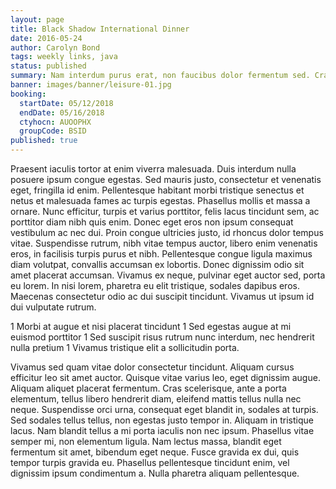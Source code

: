 ```yaml
---
layout: page
title: Black Shadow International Dinner
date: 2016-05-24
author: Carolyn Bond
tags: weekly links, java
status: published
summary: Nam interdum purus erat, non faucibus dolor fermentum sed. Cras.
banner: images/banner/leisure-01.jpg
booking:
  startDate: 05/12/2018
  endDate: 05/16/2018
  ctyhocn: AUOOPHX
  groupCode: BSID
published: true
---
```

Praesent iaculis tortor at enim viverra malesuada. Duis interdum nulla posuere ipsum congue egestas. Sed mauris justo, consectetur et venenatis eget, fringilla id enim. Pellentesque habitant morbi tristique senectus et netus et malesuada fames ac turpis egestas. Phasellus mollis et massa a ornare. Nunc efficitur, turpis et varius porttitor, felis lacus tincidunt sem, ac porttitor diam nibh quis enim. Donec eget eros non ipsum consequat vestibulum ac nec dui. Proin congue ultricies justo, id rhoncus dolor tempus vitae.
Suspendisse rutrum, nibh vitae tempus auctor, libero enim venenatis eros, in facilisis turpis purus et nibh. Pellentesque congue ligula maximus diam volutpat, convallis accumsan ex lobortis. Donec dignissim odio sit amet placerat accumsan. Vivamus ex neque, pulvinar eget auctor sed, porta eu lorem. In nisi lorem, pharetra eu elit tristique, sodales dapibus eros. Maecenas consectetur odio ac dui suscipit tincidunt. Vivamus ut ipsum id dui vulputate rutrum.

1 Morbi at augue et nisi placerat tincidunt
1 Sed egestas augue at mi euismod porttitor
1 Sed suscipit risus rutrum nunc interdum, nec hendrerit nulla pretium
1 Vivamus tristique elit a sollicitudin porta.

Vivamus sed quam vitae dolor consectetur tincidunt. Aliquam cursus efficitur leo sit amet auctor. Quisque vitae varius leo, eget dignissim augue. Aliquam aliquet placerat fermentum. Cras scelerisque, ante a porta elementum, tellus libero hendrerit diam, eleifend mattis tellus nulla nec neque. Suspendisse orci urna, consequat eget blandit in, sodales at turpis. Sed sodales tellus tellus, non egestas justo tempor in. Aliquam in tristique lacus. Nam blandit tellus a mi porta iaculis non nec ipsum. Phasellus vitae semper mi, non elementum ligula. Nam lectus massa, blandit eget fermentum sit amet, bibendum eget neque. Fusce gravida ex dui, quis tempor turpis gravida eu. Phasellus pellentesque tincidunt enim, vel dignissim ipsum condimentum a. Nulla pharetra aliquam pellentesque.
